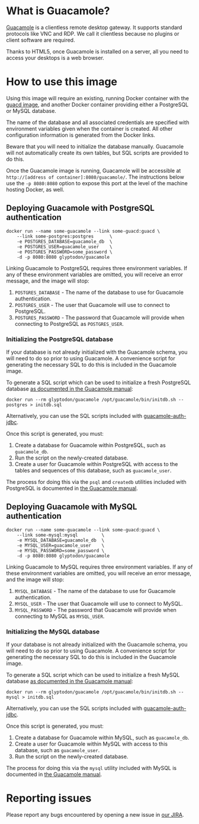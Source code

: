 What is Guacamole?
==================

[Guacamole](http://guac-dev.org/) is a clientless remote desktop gateway. It
supports standard protocols like VNC and RDP. We call it clientless because no
plugins or client software are required.

Thanks to HTML5, once Guacamole is installed on a server, all you need to
access your desktops is a web browser.

How to use this image
=====================

Using this image will require an existing, running Docker container with the
[guacd image](https://registry.hub.docker.com/u/glyptodon/guacd/), and another
Docker container providing either a PostgreSQL or MySQL database.

The name of the database and all associated credentials are specified with
environment variables given when the container is created. All other
configuration information is generated from the Docker links.

Beware that you will need to initialize the database manually. Guacamole will
not automatically create its own tables, but SQL scripts are provided to do
this.

Once the Guacamole image is running, Guacamole will be accessible at
`http://[address of container]:8080/guacamole/`. The instructions below use the
`-p 8080:8080` option to expose this port at the level of the machine hosting
Docker, as well.

Deploying Guacamole with PostgreSQL authentication
--------------------------------------------------

    docker run --name some-guacamole --link some-guacd:guacd \
        --link some-postgres:postgres      \
        -e POSTGRES_DATABASE=guacamole_db  \
        -e POSTGRES_USER=guacamole_user    \
        -e POSTGRES_PASSWORD=some_password \
        -d -p 8080:8080 glyptodon/guacamole

Linking Guacamole to PostgreSQL requires three environment variables. If any of
these environment variables are omitted, you will receive an error message, and
the image will stop:

1. `POSTGRES_DATABASE` - The name of the database to use for Guacamole authentication.
2. `POSTGRES_USER` - The user that Guacamole will use to connect to PostgreSQL.
3. `POSTGRES_PASSWORD` - The password that Guacamole will provide when connecting to PostgreSQL as `POSTGRES_USER`.

### Initializing the PostgreSQL database

If your database is not already initialized with the Guacamole schema, you will
need to do so prior to using Guacamole. A convenience script for generating the
necessary SQL to do this is included in the Guacamole image.

To generate a SQL script which can be used to initialize a fresh PostgreSQL
database [as documented in the Guacamole
manual](http://guac-dev.org/doc/gug/jdbc-auth.html#jdbc-auth-postgresql):

    docker run --rm glyptodon/guacamole /opt/guacamole/bin/initdb.sh --postgres > initdb.sql

Alternatively, you can use the SQL scripts included with
[guacamole-auth-jdbc](http://sourceforge.net/projects/guacamole/files/current/extensions/guacamole-auth-jdbc-0.9.6.tar.gz/download).

Once this script is generated, you must:

1. Create a database for Guacamole within PostgreSQL, such as `guacamole_db`.
2. Run the script on the newly-created database.
3. Create a user for Guacamole within PostgreSQL with access to the tables and
   sequences of this database, such as `guacamole_user`.

The process for doing this via the `psql` and `createdb` utilities included
with PostgreSQL is documented in [the Guacamole
manual](http://guac-dev.org/doc/gug/jdbc-auth.html#jdbc-auth-postgresql).

Deploying Guacamole with MySQL authentication
--------------------------------------------------

    docker run --name some-guacamole --link some-guacd:guacd \
        --link some-mysql:mysql         \
        -e MYSQL_DATABASE=guacamole_db  \
        -e MYSQL_USER=guacamole_user    \
        -e MYSQL_PASSWORD=some_password \
        -d -p 8080:8080 glyptodon/guacamole

Linking Guacamole to MySQL requires three environment variables. If any of
these environment variables are omitted, you will receive an error message, and
the image will stop:

1. `MYSQL_DATABASE` - The name of the database to use for Guacamole authentication.
2. `MYSQL_USER` - The user that Guacamole will use to connect to MySQL.
3. `MYSQL_PASSWORD` - The password that Guacamole will provide when connecting to MySQL as `MYSQL_USER`.

### Initializing the MySQL database

If your database is not already initialized with the Guacamole schema, you will
need to do so prior to using Guacamole. A convenience script for generating the
necessary SQL to do this is included in the Guacamole image.

To generate a SQL script which can be used to initialize a fresh MySQL database
[as documented in the Guacamole
manual](http://guac-dev.org/doc/gug/jdbc-auth.html#jdbc-auth-mysql):

    docker run --rm glyptodon/guacamole /opt/guacamole/bin/initdb.sh --mysql > initdb.sql

Alternatively, you can use the SQL scripts included with
[guacamole-auth-jdbc](http://sourceforge.net/projects/guacamole/files/current/extensions/guacamole-auth-jdbc-0.9.6.tar.gz/download).

Once this script is generated, you must:

1. Create a database for Guacamole within MySQL, such as `guacamole_db`.
2. Create a user for Guacamole within MySQL with access to this database, such
   as `guacamole_user`.
3. Run the script on the newly-created database.

The process for doing this via the `mysql` utility included with MySQL is
documented in [the Guacamole
manual](http://guac-dev.org/doc/gug/jdbc-auth.html#jdbc-auth-mysql).

Reporting issues
================

Please report any bugs encountered by opening a new issue in [our
JIRA](http://glyptodon.org/jira/).


